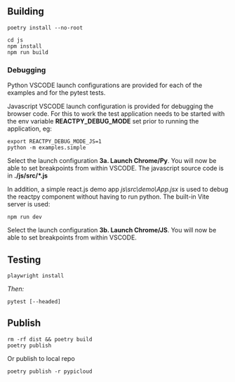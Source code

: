## Building

    poetry install --no-root

    cd js
    npm install
    npm run build

### Debugging

Python VSCODE launch configurations are provided for each of the 
examples and for the pytest tests.

Javascript VSCODE launch configuration is provided for debugging the
browser code. For this to work the test application needs to be 
started with the env variable **REACTPY_DEBUG_MODE** set prior to 
running the application, eg:

    export REACTPY_DEBUG_MODE_JS=1 
    python -m examples.simple

Select the launch configuration **3a. Launch Chrome/Py**. You will
now be able to set breakpoints from within VSCODE. The javascript
source code is in **./js/src/*.js**

In addition, a simple react.js demo app *js\src\demo\App.jsx* is used to
debug the reactpy component without having to run python. The built-in
Vite server is used:

    npm run dev

Select the launch configuration **3b. Launch Chrome/JS**. You will
now be able to set breakpoints from within VSCODE.

## Testing

    playwright install

*Then:*

    pytest [--headed]

## Publish 

    rm -rf dist && poetry build
    poetry publish

Or publish to local repo

    poetry publish -r pypicloud
